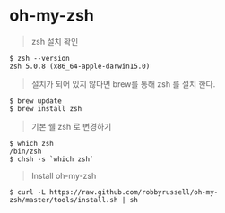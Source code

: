 # oh-my-zsh

> zsh 설치 확인

```
$ zsh --version
zsh 5.0.8 (x86_64-apple-darwin15.0)  
```  
  
> 설치가 되어 있지 않다면 brew를 통해 zsh 를 설치 한다.

```
$ brew update
$ brew install zsh
```  
  
> 기본 쉘 zsh 로 변경하기

```
$ which zsh
/bin/zsh
$ chsh -s `which zsh`
```
  
> Install oh-my-zsh

```
$ curl -L https://raw.github.com/robbyrussell/oh-my-zsh/master/tools/install.sh | sh
```